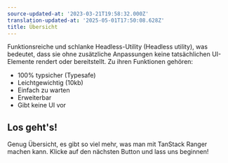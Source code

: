 ```yaml
---
source-updated-at: '2023-03-21T19:58:32.000Z'
translation-updated-at: '2025-05-01T17:50:08.628Z'
title: Übersicht
---
```

Funktionsreiche und schlanke Headless-Utility (Headless utility), was bedeutet, dass sie ohne zusätzliche Anpassungen keine tatsächlichen UI-Elemente rendert oder bereitstellt. Zu ihren Funktionen gehören:

- 100% typsicher (Typesafe)
- Leichtgewichtig (10kb)
- Einfach zu warten
- Erweiterbar
- Gibt keine UI vor

## Los geht's!

Genug Übersicht, es gibt so viel mehr, was man mit TanStack Ranger machen kann. Klicke auf den nächsten Button und lass uns beginnen!
